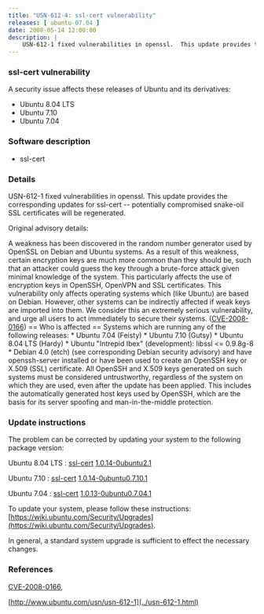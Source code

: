 ```yaml
---
title: "USN-612-4: ssl-cert vulnerability"
releases: [ ubuntu-07.04 ]
date: 2008-05-14 12:00:00
description: |
    USN-612-1 fixed vulnerabilities in openssl.  This update provides the corresponding updates for ssl-cert -- potentially compromised snake-oil SSL certificates will be regenerated.
--- 
```

 
### ssl-cert vulnerability

A security issue affects these releases of Ubuntu and its derivatives:

* Ubuntu 8.04 LTS
* Ubuntu 7.10
* Ubuntu 7.04

### Software description

* ssl-cert 

### Details

USN-612-1 fixed vulnerabilities in openssl. This update provides the corresponding updates for ssl-cert -- potentially compromised snake-oil SSL certificates will be regenerated.

Original advisory details:

 A weakness has been discovered in the random number generator used by OpenSSL on Debian and Ubuntu systems. As a result of this weakness, certain encryption keys are much more common than they should be, such that an attacker could guess the key through a brute-force attack given minimal knowledge of the system. This particularly affects the use of encryption keys in OpenSSH, OpenVPN and SSL certificates. This vulnerability only affects operating systems which (like Ubuntu) are based on Debian. However, other systems can be indirectly affected if weak keys are imported into them. We consider this an extremely serious vulnerability, and urge all users to act immediately to secure their systems. ([CVE-2008-0166](http://people.ubuntu.com/~ubuntu-security/cve/CVE-2008-0166)) == Who is affected == Systems which are running any of the following releases: * Ubuntu 7.04 (Feisty) * Ubuntu 7.10 (Gutsy) * Ubuntu 8.04 LTS (Hardy) * Ubuntu &quot;Intrepid Ibex&quot; (development): libssl &lt;= 0.9.8g-8 * Debian 4.0 (etch) (see corresponding Debian security advisory) and have openssh-server installed or have been used to create an OpenSSH key or X.509 (SSL) certificate. All OpenSSH and X.509 keys generated on such systems must be considered untrustworthy, regardless of the system on which they are used, even after the update has been applied. This includes the automatically generated host keys used by OpenSSH, which are the basis for its server spoofing and man-in-the-middle protection. 

### Update instructions

The problem can be corrected by updating your system to the following package version:

Ubuntu 8.04 LTS
 : [ssl-cert](https://launchpad.net/ubuntu/+source/ssl-cert) <span> [1.0.14-0ubuntu2.1](https://launchpad.net/ubuntu/+source/ssl-cert/1.0.14-0ubuntu2.1) </span> 

Ubuntu 7.10
 : [ssl-cert](https://launchpad.net/ubuntu/+source/ssl-cert) <span> [1.0.14-0ubuntu0.7.10.1](https://launchpad.net/ubuntu/+source/ssl-cert/1.0.14-0ubuntu0.7.10.1) </span> 

Ubuntu 7.04
 : [ssl-cert](https://launchpad.net/ubuntu/+source/ssl-cert) <span> [1.0.13-0ubuntu0.7.04.1](https://launchpad.net/ubuntu/+source/ssl-cert/1.0.13-0ubuntu0.7.04.1) </span> 

To update your system, please follow these instructions: [https://wiki.ubuntu.com/Security/Upgrades](https://wiki.ubuntu.com/Security/Upgrades).

In general, a standard system upgrade is sufficient to effect the necessary changes. 

### References

 [CVE-2008-0166](http://people.ubuntu.com/~ubuntu-security/cve/CVE-2008-0166), 

 [http://www.ubuntu.com/usn/usn-612-1](../usn-612-1.html)
 
